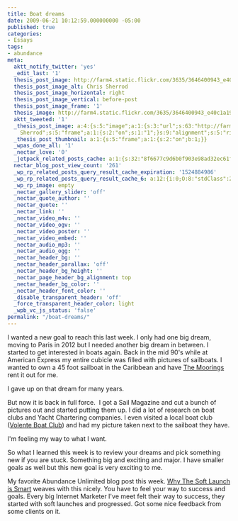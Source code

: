 ```yaml
---
title: Boat dreams
date: 2009-06-21 10:12:59.000000000 -05:00
published: true
categories:
- Essays
tags:
- abundance
meta:
  aktt_notify_twitter: 'yes'
  _edit_last: '1'
  thesis_post_image: http://farm4.static.flickr.com/3635/3646400943_e40c1a1951_m.jpg
  thesis_post_image_alt: Chris Sherrod
  thesis_post_image_horizontal: right
  thesis_post_image_vertical: before-post
  thesis_post_image_frame: '1'
  thesis_image: http://farm4.static.flickr.com/3635/3646400943_e40c1a1951_m.jpg
  aktt_tweeted: '1'
  _thesis_post_image: a:4:{s:5:"image";a:1:{s:3:"url";s:63:"http://farm4.static.flickr.com/3635/3646400943_e40c1a1951_m.jpg";}s:3:"alt";s:13:"Chris
    Sherrod";s:5:"frame";a:1:{s:2:"on";s:1:"1";}s:9:"alignment";s:5:"right";}
  _thesis_post_thumbnail: a:1:{s:5:"frame";a:1:{s:2:"on";b:1;}}
  _wpas_done_all: '1'
  _nectar_love: '0'
  _jetpack_related_posts_cache: a:1:{s:32:"8f6677c9d6b0f903e98ad32ec61f8deb";a:2:{s:7:"expires";i:1490049425;s:7:"payload";a:3:{i:0;a:1:{s:2:"id";i:4430;}i:1;a:1:{s:2:"id";i:3649;}i:2;a:1:{s:2:"id";i:655;}}}}
  nectar_blog_post_view_count: '261'
  _wp_rp_related_posts_query_result_cache_expiration: '1524884986'
  _wp_rp_related_posts_query_result_cache_6: a:12:{i:0;O:8:"stdClass":2:{s:7:"post_id";s:4:"4420";s:5:"score";s:18:"176.38806647497987";}i:1;O:8:"stdClass":2:{s:7:"post_id";s:4:"4421";s:5:"score";s:18:"122.79480655980421";}i:2;O:8:"stdClass":2:{s:7:"post_id";s:4:"4411";s:5:"score";s:17:"66.40474687320707";}i:3;O:8:"stdClass":2:{s:7:"post_id";s:4:"8053";s:5:"score";s:17:"58.80535923229862";}i:4;O:8:"stdClass":2:{s:7:"post_id";s:4:"4441";s:5:"score";s:17:"58.80535923229862";}i:5;O:8:"stdClass":2:{s:7:"post_id";s:4:"4430";s:5:"score";s:17:"58.80535923229862";}i:6;O:8:"stdClass":2:{s:7:"post_id";s:4:"4227";s:5:"score";s:17:"54.75070815120299";}i:7;O:8:"stdClass":2:{s:7:"post_id";s:3:"340";s:5:"score";s:17:"54.04812129392433";}i:8;O:8:"stdClass":2:{s:7:"post_id";s:4:"1438";s:5:"score";s:18:"49.642451913557075";}i:9;O:8:"stdClass":2:{s:7:"post_id";s:4:"1371";s:5:"score";s:18:"49.642451913557075";}i:10;O:8:"stdClass":2:{s:7:"post_id";s:3:"351";s:5:"score";s:18:"49.642451913557075";}i:11;O:8:"stdClass":2:{s:7:"post_id";s:4:"1196";s:5:"score";s:18:"25.292704759894068";}}
  _wp_rp_image: empty
  _nectar_gallery_slider: 'off'
  _nectar_quote_author: ''
  _nectar_quote: ''
  _nectar_link: ''
  _nectar_video_m4v: ''
  _nectar_video_ogv: ''
  _nectar_video_poster: ''
  _nectar_video_embed: ''
  _nectar_audio_mp3: ''
  _nectar_audio_ogg: ''
  _nectar_header_bg: ''
  _nectar_header_parallax: 'off'
  _nectar_header_bg_height: ''
  _nectar_page_header_bg_alignment: top
  _nectar_header_bg_color: ''
  _nectar_header_font_color: ''
  _disable_transparent_header: 'off'
  _force_transparent_header_color: light
  _wpb_vc_js_status: 'false'
permalink: "/boat-dreams/"
---
```

I wanted a new goal to reach this last week. I only had one big dream, moving to Paris in 2012 but I needed another big dream in between. I started to get interested in boats again. Back in the mid 90's while at American Express my entire cubicle was filled with pictures of sailboats. I wanted to own a 45 foot sailboat in the Caribbean and have <a href="http://www.moorings.com/">The Moorings</a> rent it out for me.

I gave up on that dream for many years.

But now it is back in full force.  I got a Sail Magazine and cut a bunch of pictures out and started putting them up. I did a lot of research on boat clubs and Yacht Chartering companies. I even visited a local boat club (<a href="http://www.volenteboatclub.com/">Volente Boat Club</a>) and had my picture taken next to the sailboat they have.

I'm feeling my way to what I want.

So what I learned this week is to review your dreams and pick something new if you are stuck. Something big and exciting and major. I have smaller goals as well but this new goal is very exciting to me.

My favorite Abundance Unlimited blog post this week. <a href="https://christopher-sherrod.blisslifepress.com/why-the-soft-launch-is-smart/">Why The Soft Launch is Smart</a> weaves with this nicely. You have to feel your way to success and goals. Every big Internet Marketer I've meet felt their way to success, they started with soft launches and progressed. Got some nice feedback from some clients on it.</p>
